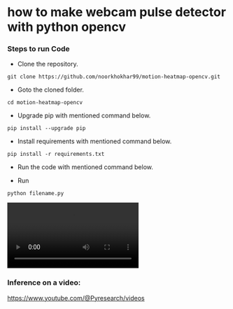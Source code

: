 # how to make webcam pulse detector with python opencv



### Steps to run Code
- Clone the repository.
```
git clone https://github.com/noorkhokhar99/motion-heatmap-opencv.git
```
- Goto the cloned folder.
```
cd motion-heatmap-opencv

```
- Upgrade pip with mentioned command below.
```
pip install --upgrade pip
```
- Install requirements with mentioned command below.
```
pip install -r requirements.txt
```
- Run the code with mentioned command below.

 - Run 
 
`python filename.py`


<video src="https://user-images.githubusercontent.com/34125851/220516075-2c7608fe-f47b-4bde-9863-19a1fe83b1ad.mp4
"></video>





### Inference on a video:
https://www.youtube.com/@Pyresearch/videos
